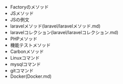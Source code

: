 - Factoryのメソッド
- JSメソッド
- JSの例文
- laravelメソッド(laravel/laravelメソッド.md)
- laravelコレクション(laravel/laravelコレクション.md)
- PHPメソッド
- 機能テストメソッド
- Carbonメソッド
- Linuxコマンド
- mysqlコマンド
- gitコマンド
- Docker(Docker.md)